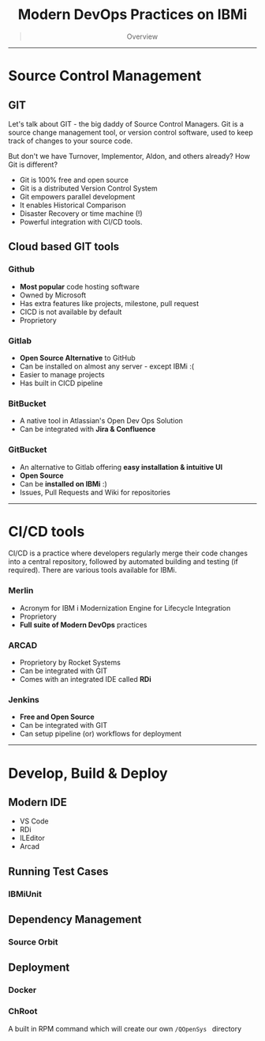<h1 align=center> Modern DevOps Practices on IBMi</h1>

> <p align = center> Overview
---

# Source Control Management
## GIT
Let's talk about GIT - the big daddy of Source Control Managers. Git is a source change management tool, or version control software, used to keep track of changes to your source code.

But don't we have Turnover, Implementor, Aldon, and others already? How Git is different?

* Git is 100% free and open source
* Git is a distributed Version Control System
* Git empowers parallel development
* It enables Historical Comparison
* Disaster Recovery or time machine (!)
* Powerful integration with CI/CD tools.
  

## Cloud based GIT tools
### Github
  * **Most popular** code hosting software
  * Owned by Microsoft
  * Has extra features like projects, milestone, pull request
  * CICD is not available by default
  * Proprietory
### Gitlab
  * **Open Source Alternative** to GitHub
  * Can be installed on almost any server - except IBMi :( 
  * Easier to manage projects
  * Has built in CICD pipeline
### BitBucket
  * A native tool in Atlassian's Open Dev Ops Solution
  * Can be integrated with **Jira & Confluence**
### GitBucket
  * An alternative to Gitlab offering **easy installation & intuitive UI**
  * **Open Source**
  * Can be **installed on IBMi** :) 
  * Issues, Pull Requests and Wiki for repositories
---
# CI/CD tools
CI/CD is a practice where developers regularly merge their code changes into a central repository, followed by automated building and testing (if required). There are various tools available for IBMi.

### Merlin
* Acronym for IBM i Modernization Engine for Lifecycle Integration
* Proprietory
* **Full suite of Modern DevOps** practices

### ARCAD
* Proprietory by Rocket Systems
* Can be integrated with GIT
* Comes with an integrated IDE called **RDi**

### Jenkins
* **Free and Open Source**
* Can be integrated with GIT 
* Can setup pipeline (or) workflows for deployment
---
# Develop, Build & Deploy

## Modern IDE
* VS Code
* RDi
* ILEditor
* Arcad

## Running Test Cases
### IBMiUnit

## Dependency Management
### Source Orbit

## Deployment
### Docker
### ChRoot 
A built in RPM command which will create our own `/QOpenSys ` directory